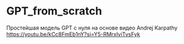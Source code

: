 # GPT_from_scratch
Простейшая модель GPT с нуля на основе видео Andrej Karpathy https://youtu.be/kCc8FmEb1nY?si=Y5-RMrxIviTvsFyk

